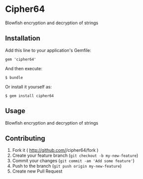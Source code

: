 # Cipher64

Blowfish encryption and decryption of strings

## Installation

Add this line to your application's Gemfile:

    gem 'cipher64'

And then execute:

    $ bundle

Or install it yourself as:

    $ gem install cipher64

## Usage

Blowfish encryption and decryption of strings

## Contributing

1. Fork it ( http://github.com/<my-github-username>/cipher64/fork )
2. Create your feature branch (`git checkout -b my-new-feature`)
3. Commit your changes (`git commit -am 'Add some feature'`)
4. Push to the branch (`git push origin my-new-feature`)
5. Create new Pull Request

